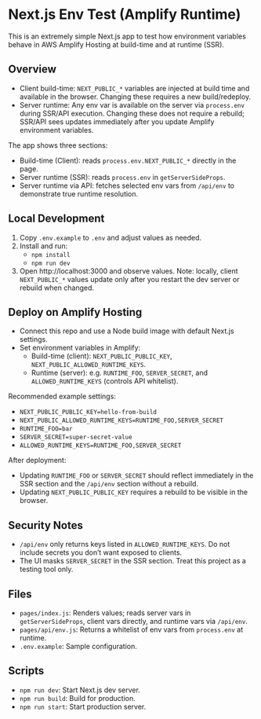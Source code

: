 # Next.js Env Test (Amplify Runtime)

This is an extremely simple Next.js app to test how environment variables behave in AWS Amplify Hosting at build-time and at runtime (SSR).

## Overview
- Client build-time: `NEXT_PUBLIC_*` variables are injected at build time and available in the browser. Changing these requires a new build/redeploy.
- Server runtime: Any env var is available on the server via `process.env` during SSR/API execution. Changing these does not require a rebuild; SSR/API sees updates immediately after you update Amplify environment variables.

The app shows three sections:
- Build-time (Client): reads `process.env.NEXT_PUBLIC_*` directly in the page.
- Server runtime (SSR): reads `process.env` in `getServerSideProps`.
- Server runtime via API: fetches selected env vars from `/api/env` to demonstrate true runtime resolution.

## Local Development
1. Copy `.env.example` to `.env` and adjust values as needed.
2. Install and run:
   - `npm install`
   - `npm run dev`
3. Open http://localhost:3000 and observe values. Note: locally, client `NEXT_PUBLIC_*` values update only after you restart the dev server or rebuild when changed.

## Deploy on Amplify Hosting
- Connect this repo and use a Node build image with default Next.js settings.
- Set environment variables in Amplify:
  - Build-time (client): `NEXT_PUBLIC_PUBLIC_KEY`, `NEXT_PUBLIC_ALLOWED_RUNTIME_KEYS`.
  - Runtime (server): e.g. `RUNTIME_FOO`, `SERVER_SECRET`, and `ALLOWED_RUNTIME_KEYS` (controls API whitelist).

Recommended example settings:
- `NEXT_PUBLIC_PUBLIC_KEY=hello-from-build`
- `NEXT_PUBLIC_ALLOWED_RUNTIME_KEYS=RUNTIME_FOO,SERVER_SECRET`
- `RUNTIME_FOO=bar`
- `SERVER_SECRET=super-secret-value`
- `ALLOWED_RUNTIME_KEYS=RUNTIME_FOO,SERVER_SECRET`

After deployment:
- Updating `RUNTIME_FOO` or `SERVER_SECRET` should reflect immediately in the SSR section and the `/api/env` section without a rebuild.
- Updating `NEXT_PUBLIC_PUBLIC_KEY` requires a rebuild to be visible in the browser.

## Security Notes
- `/api/env` only returns keys listed in `ALLOWED_RUNTIME_KEYS`. Do not include secrets you don’t want exposed to clients.
- The UI masks `SERVER_SECRET` in the SSR section. Treat this project as a testing tool only.

## Files
- `pages/index.js`: Renders values; reads server vars in `getServerSideProps`, client vars directly, and runtime vars via `/api/env`.
- `pages/api/env.js`: Returns a whitelist of env vars from `process.env` at runtime.
- `.env.example`: Sample configuration.

## Scripts
- `npm run dev`: Start Next.js dev server.
- `npm run build`: Build for production.
- `npm run start`: Start production server.

